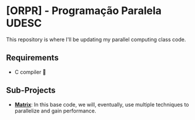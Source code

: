 # [ORPR] - Programação Paralela UDESC

This repository is where I'll be updating my parallel computing class code.

## Requirements
- C compiler :eyes:


## Sub-Projects
- [<strong>Matrix</strong>](/matrix/): In this base code, we will, eventually, use multiple techniques to parallelize and gain performance.
